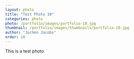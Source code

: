 ```yaml
---
layout: photo
title: "Test Photo 10"
categories: photo
photo: /portfolio/images/portfolio-10.jpg
thumbnail: /portfolio/images/thumbnails/portfolio-10.jpg
author: "Jochen Jacobs"
order: 10
---
```


This is a test photo
